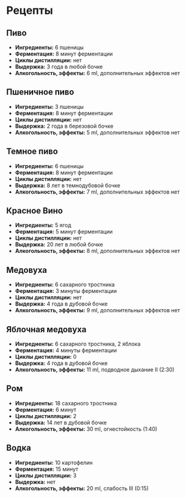 # Рецепты
## Пиво
* **Ингредиенты:** 6 пшеницы
* **Ферментация:** 8 минут ферментации
* **Циклы дистилляции:** нет
* **Выдержка:** 3 года в любой бочке
* **Алкогольность, эффекты:** 6 ml, дополнительных эффектов нет

## Пшеничное пиво
* **Ингредиенты:** 3 пшеницы
* **Ферментация:** 8 минут ферментации
* **Циклы дистилляции:** нет
* **Выдержка:** 2 года в березовой бочке
* **Алкогольность, эффекты:** 5 ml, дополнительных эффектов нет

## Темное пиво
* **Ингредиенты:** 6 пшеницы
* **Ферментация:** 8 минут ферментации
* **Циклы дистилляции:** нет
* **Выдержка:** 8 лет в темнодубовой бочке
* **Алкогольность, эффекты:** 7 ml, дополнительных эффектов нет

## Красное Вино
* **Ингредиенты:** 5 ягод
* **Ферментация:** 5 минут ферментации
* **Циклы дистилляции:** нет
* **Выдержка:** 20 лет в любой бочке
* **Алкогольность, эффекты:** 8 ml, дополнительных эффектов нет

## Медовуха
* **Ингредиенты:** 6 сахарного тростника
* **Ферментация:** 3 минуты ферментации
* **Циклы дистилляции:** нет
* **Выдержка:** 4 года в дубовой бочке
* **Алкогольность, эффекты:** 9 ml, дополнительных эффектов нет

## Яблочная медовуха
* **Ингредиенты:** 6 сахарного тростника, 2 яблока
* **Ферментация:** 4 минуты ферментации
* **Циклы дистилляции:** 0
* **Выдержка:** 4 года в дубовой бочке
* **Алкогольность, эффекты:** 11 ml, подводное дыхание II (2:30)

## Ром
* **Ингредиенты:** 18 сахарного тростника
* **Ферментация:** 6 минут
* **Циклы дистилляции:** 2
* **Выдержка:** 14 лет в дубовой бочке
* **Алкогольность, эффекты:** 30 ml, огнестойкость (1:40)

## Водка
* **Ингредиенты:** 10 картофелин
* **Ферментация:** 15 минут
* **Циклы дистилляции:** 3
* **Выдержка:** нет
* **Алкогольность, эффекты:** 20 ml, слабость III (0:15)